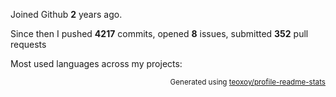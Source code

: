 Joined Github **2** years ago.

Since then I pushed **4217** commits, opened **8** issues, submitted **352** pull requests

Most used languages across my projects:


<p align="right"><sub>Generated using <a href="https://github.com/marketplace/actions/profile-readme-stats">teoxoy/profile-readme-stats</a></sub></p>

